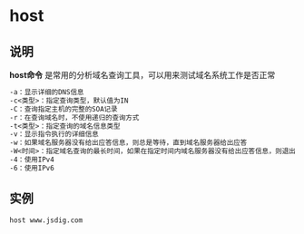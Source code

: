 # host

## 说明

**host命令** 是常用的分析域名查询工具，可以用来测试域名系统工作是否正常

```markdown
-a：显示详细的DNS信息
-c<类型>：指定查询类型，默认值为IN
-C：查询指定主机的完整的SOA记录
-r：在查询域名时，不使用递归的查询方式
-t<类型>：指定查询的域名信息类型
-v：显示指令执行的详细信息
-w：如果域名服务器没有给出应答信息，则总是等待，直到域名服务器给出应答
-W<时间>：指定域名查询的最长时间，如果在指定时间内域名服务器没有给出应答信息，则退出指令
-4：使用IPv4
-6：使用IPv6
```

## 实例

```bash
host www.jsdig.com
```

